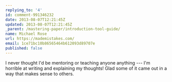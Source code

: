 ```yaml
---
replying_to: '4'
id: comment-991346232
date: 2013-08-07T12:21:45Z
updated: 2013-08-07T12:21:45Z
_parent: /mastering-paper/introduction-tool-guide/
name: Michael Rose
url: https://mademistakes.com/
email: 1ce71bc10b86565464b612093d89707e
published: false
---
```


I never thought I'd be mentoring or teaching anyone anything --- I'm horrible at
writing and explaining my thoughts! Glad some of it came out in a way that makes
sense to others.
